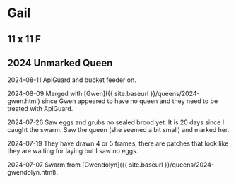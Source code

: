 # Gail

## 11 x 11 F

## 2024 Unmarked Queen

2024-08-11 ApiGuard and bucket feeder on.

2024-08-09 Merged with [Gwen]({{ site.baseurl }}/queens/2024-gwen.html) since Gwen appeared to have no queen and they need to be treated with ApiGuard.

2024-07-26 Saw eggs and grubs no sealed brood yet.  It is 20 days since I caught the swarm.  Saw the queen (she seemed a bit small) and marked her.

2024-07-19 They have drawn 4 or 5 frames, there are patches that look like they are waiting for laying but I saw no eggs.

2024-07-07 Swarm from [Gwendolyn]({{ site.baseurl }}/queens/2024-gwendolyn.html).
